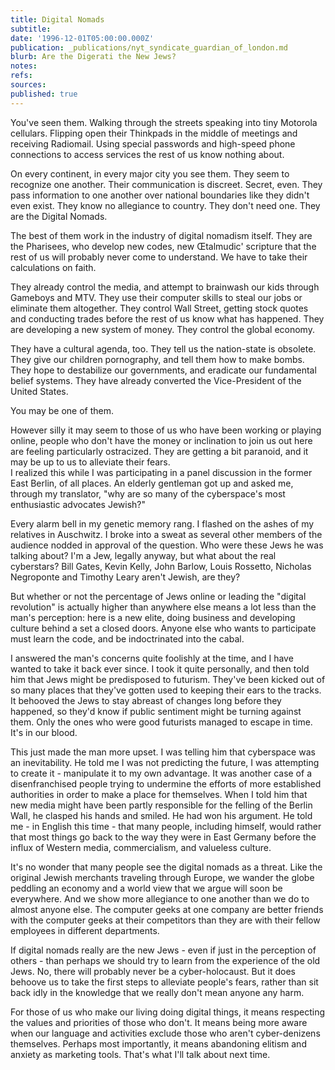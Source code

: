 ```yaml
---
title: Digital Nomads
subtitle: 
date: '1996-12-01T05:00:00.000Z'
publication: _publications/nyt_syndicate_guardian_of_london.md
blurb: Are the Digerati the New Jews?
notes: 
refs: 
sources: 
published: true
---
```

You've seen them. Walking through the streets speaking into tiny Motorola cellulars. Flipping open their Thinkpads in the middle of meetings and receiving Radiomail. Using special passwords and high-speed phone connections to access services the rest of us know nothing about.

On every continent, in every major city you see them. They seem to recognize one another. Their communication is discreet. Secret, even. They pass information to one another over national boundaries like they didn't even exist. They know no allegiance to country. They don't need one. They are the Digital Nomads.

The best of them work in the industry of digital nomadism itself. They are the Pharisees, who develop new codes, new Œtalmudic' scripture that the rest of us will probably never come to understand. We have to take their calculations on faith.

They already control the media, and attempt to brainwash our kids through Gameboys and MTV. They use their computer skills to steal our jobs or eliminate them altogether. They control Wall Street, getting stock quotes and conducting trades before the rest of us know what has happened. They are developing a new system of money. They control the global economy.

They have a cultural agenda, too. They tell us the nation-state is obsolete. They give our children pornography, and tell them how to make bombs. They hope to destabilize our governments, and eradicate our fundamental belief systems. They have already converted the Vice-President of the United States.

You may be one of them.

However silly it may seem to those of us who have been working or playing online, people who don't have the money or inclination to join us out here are feeling particularly ostracized. They are getting a bit paranoid, and it may be up to us to alleviate their fears.  
I realized this while I was participating in a panel discussion in the former East Berlin, of all places. An elderly gentleman got up and asked me, through my translator, "why are so many of the cyberspace's most enthusiastic advocates Jewish?"

Every alarm bell in my genetic memory rang. I flashed on the ashes of my relatives in Auschwitz. I broke into a sweat as several other members of the audience nodded in approval of the question. Who were these Jews he was talking about? I'm a Jew, legally anyway, but what about the real cyberstars? Bill Gates, Kevin Kelly, John Barlow, Louis Rossetto, Nicholas Negroponte and Timothy Leary aren't Jewish, are they?

But whether or not the percentage of Jews online or leading the "digital revolution" is actually higher than anywhere else means a lot less than the man's perception: here is a new elite, doing business and developing culture behind a set a closed doors. Anyone else who wants to participate must learn the code, and be indoctrinated into the cabal.

I answered the man's concerns quite foolishly at the time, and I have wanted to take it back ever since. I took it quite personally, and then told him that Jews might be predisposed to futurism. They've been kicked out of so many places that they've gotten used to keeping their ears to the tracks. It behooved the Jews to stay abreast of changes long before they happened, so they'd know if public sentiment might be turning against them. Only the ones who were good futurists managed to escape in time. It's in our blood.

This just made the man more upset. I was telling him that cyberspace was an inevitability. He told me I was not predicting the future, I was attempting to create it - manipulate it to my own advantage. It was another case of a disenfranchised people trying to undermine the efforts of more established authorities in order to make a place for themselves. When I told him that new media might have been partly responsible for the felling of the Berlin Wall, he clasped his hands and smiled. He had won his argument. He told me - in English this time - that many people, including himself, would rather that most things go back to the way they were in East Germany before the influx of Western media, commercialism, and valueless culture.

It's no wonder that many people see the digital nomads as a threat. Like the original Jewish merchants traveling through Europe, we wander the globe peddling an economy and a world view that we argue will soon be everywhere. And we show more allegiance to one another than we do to almost anyone else. The computer geeks at one company are better friends with the computer geeks at their competitors than they are with their fellow employees in different departments.

If digital nomads really are the new Jews - even if just in the perception of others - than perhaps we should try to learn from the experience of the old Jews. No, there will probably never be a cyber-holocaust. But it does behoove us to take the first steps to alleviate people's fears, rather than sit back idly in the knowledge that we really don't mean anyone any harm.

For those of us who make our living doing digital things, it means respecting the values and priorities of those who don't. It means being more aware when our language and activities exclude those who aren't cyber-denizens themselves. Perhaps most importantly, it means abandoning elitism and anxiety as marketing tools. That's what I'll talk about next time.
